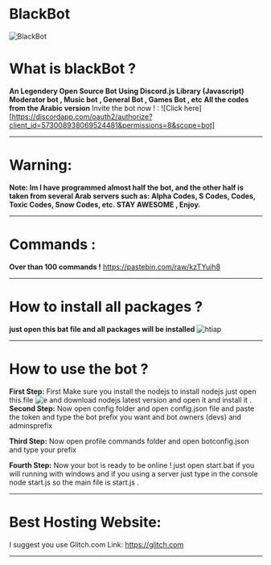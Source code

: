 # BlackBot
![BlackBot](https://cdn.discordapp.com/attachments/575450551458856976/584070050110242888/tumblr_inline_paijvnfETv1w1y3m6_1280.jpg)

# What is blackBot ?
**An Legendery Open Source Bot Using Discord.js Library (Javascript)
Moderator bot , Music bot , General Bot , Games Bot , etc**
**All the codes from the Arabic version**
Invite the bot now ! : ![Click here][https://discordapp.com/oauth2/authorize?client_id=573008938069524481&permissions=8&scope=bot]

-----------------------------------

# Warning:
**Note: 
Im I have programmed almost half the bot, and the other half is taken from several Arab servers such as: Alpha Codes, S Codes, Codes, Toxic Codes, Snow Codes, etc.
STAY AWESOME ,
Enjoy.**

-----------------------------------

# Commands :
**Over than 100 commands !**
https://pastebin.com/raw/kzTYuih8

-----------------------------------

# How to install all packages ?
**just open this bat file and all packages will be installed**
![htiap](https://cdn.discordapp.com/attachments/575450551458856976/584044172789547011/Screenshot_1.png)
 
-----------------------------------

# How to use the bot ?
**First Step:** First Make sure you install the nodejs 
to install nodejs just open this file ![e](https://cdn.discordapp.com/attachments/575450551458856976/584044307720175617/Screenshot_2.png)
and download nodejs latest version and open it and install it .
**Second Step:** Now open config folder and open config.json file 
and paste the token and type the bot prefix you want and bot owners (devs) and adminsprefix

**Third Step:**
Now open profile commands folder and open botconfig.json and type your prefix

**Fourth Step:** Now your bot is ready to be online ! just open start.bat if you will running with windows
and if you using a server just type in the console node start.js
so the main file is start.js .

-----------------------------------

# Best Hosting Website:
I suggest you use Glitch.com
Link: https://glitch.com

-----------------------------------

